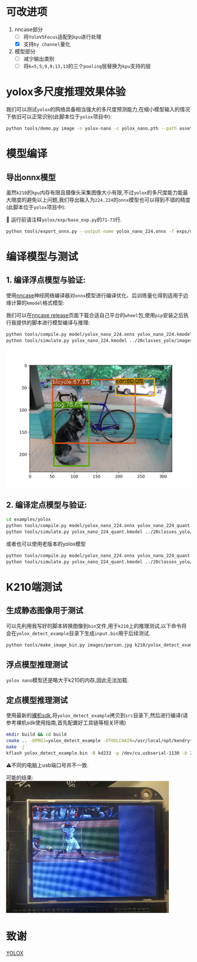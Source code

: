 # 可改进项

1. nncase部分
   -  [ ] 将`YoloV5Focus`适配到`kpu`进行处理
   -  [x] 支持`by channel`量化

2. 模型部分
   -  [ ] 减少输出类别
   -  [ ] 将`k=5,5;9,9;13,13`的三个`pooling`层替换为`kpu`支持的层

# yolox多尺度推理效果体验

我们可以测试`yolox`的网络具备相当强大的多尺度预测能力,在缩小模型输入的情况下依旧可以正常识别(此脚本位于`yolox`项目中):
```bash
python tools/demo.py image -n yolox-nano -c yolox_nano.pth --path assets/dog.jpg --conf 0.25 --nms 0.45 --tsize 224 --save_result --device cpu
```

# 模型编译

## 导出onnx模型

虽然`k210`的`kpu`内存有限且摄像头采集图像大小有限,不过`yolox`的多尺度能力能最大限度的避免以上问题,我们导出输入为`224,224`的`onnx`模型也可以得到不错的精度(此脚本位于`yolox`项目中):

📝 运行前请注释`yolox/exp/base_exp.py`的`71-73`行.

```bash
python tools/export_onnx.py --output-name yolox_nano_224.onnx -f exps/default/nano.py  -c yolox_nano.pth  test_size "(224,224)" 
```


# 编译模型与测试 

## 1. 编译浮点模型与验证:

使用[nncase](https://github.com/kendryte/nncase/tree/master)神经网络编译器对`onnx`模型进行编译优化、后训练量化得到适用于边缘计算的`kmodel`格式模型:

我们可以在[nncase release](https://github.com/kendryte/nncase/releases)页面下载合适自己平台的`wheel`包,使用`pip`安装之后执行我提供的脚本进行模型编译与推理:

```sh
python tools/compile.py model/yolox_nano_224.onnx yolox_nano_224.kmodel --legacy
python tools/simulate.py yolox_nano_224.kmodel ../20classes_yolo/images/dog.bmp
```

![](Figure_1.png)

## 2. 编译定点模型与验证:

```sh
cd examples/yolox
python tools/compile.py model/yolox_nano_224.onnx yolox_nano_224_quant.kmodel --imgs_dir ../20classes_yolo/images/
python tools/simulate.py yolox_nano_224_quant.kmodel ../20classes_yolo/images/dog.bmp
```

或者也可以使用老版本的yolox模型
```sh
python tools/compile.py model/yolox_nano_224.onnx yolox_nano_224_quant.kmodel --legacy --imgs_dir ../20classes_yolo/images/
python tools/simulate.py yolox_nano_224_quant.kmodel ../20classes_yolo/images/dog.bmp
```

# K210端测试

## 生成静态图像用于测试

可以先利用我写好的脚本转换图像到`bin`文件,用于`k210`上的推理测试,以下命令将会在`yolox_detect_example`目录下生成`input.bin`用于后续测试.
```sh
python tools/make_image_bin.py images/person.jpg k210/yolox_detect_example/input.bin
```

## 浮点模型推理测试

`yolox nano`模型还是略大于k210的内存,因此无法加载.

## 定点模型推理测试

使用最新的[裸机sdk](https://github.com/kendryte/kendryte-standalone-sdk/tree/develop),将`yolox_detect_example`拷贝到`src`目录下,然后进行编译(请参考裸机sdk使用指南,首先配置好工具链等相关环境)
```bash
mkdir build && cd build
cmake .. -DPROJ=yolox_detect_example -DTOOLCHAIN=/usr/local/opt/kendryte-toolchain/bin
make -j
kflash yolox_detect_example.bin -B kd233 -p /dev/cu.usbserial-1130 -b 2000000 -t
```

⚠️不同的电脑上usb端口号并不一致.

可能的结果:
![demo](demo.jpg)

# 致谢
[YOLOX](https://github.com/Megvii-BaseDetection/YOLOX)